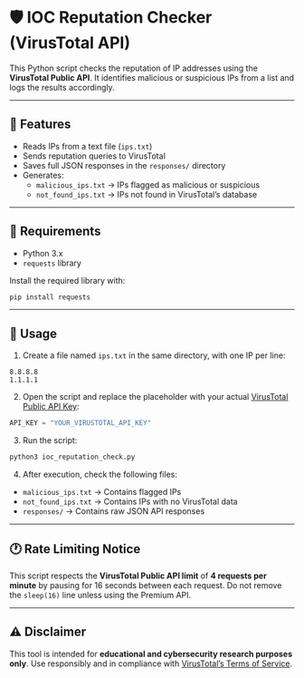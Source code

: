 # 🛡️ IOC Reputation Checker (VirusTotal API)

This Python script checks the reputation of IP addresses using the **VirusTotal Public API**. It identifies malicious or suspicious IPs from a list and logs the results accordingly.

---

## 📂 Features

- Reads IPs from a text file (`ips.txt`)
- Sends reputation queries to VirusTotal
- Saves full JSON responses in the `responses/` directory
- Generates:
  - `malicious_ips.txt` → IPs flagged as malicious or suspicious
  - `not_found_ips.txt` → IPs not found in VirusTotal’s database

---

## 🚀 Requirements

- Python 3.x
- `requests` library

Install the required library with:

```bash
pip install requests
```

---

## 🔧 Usage

1. Create a file named `ips.txt` in the same directory, with one IP per line:
```
8.8.8.8
1.1.1.1
```

2. Open the script and replace the placeholder with your actual [VirusTotal Public API Key](https://www.virustotal.com/gui/my-apikey):
```python
API_KEY = "YOUR_VIRUSTOTAL_API_KEY"
```

3. Run the script:
```bash
python3 ioc_reputation_check.py
```

4. After execution, check the following files:
- `malicious_ips.txt` → Contains flagged IPs
- `not_found_ips.txt` → Contains IPs with no VirusTotal data
- `responses/` → Contains raw JSON API responses

---

## 🕐 Rate Limiting Notice

This script respects the **VirusTotal Public API limit** of **4 requests per minute** by pausing for 16 seconds between each request. Do not remove the `sleep(16)` line unless using the Premium API.

---

## ⚠️ Disclaimer

This tool is intended for **educational and cybersecurity research purposes only**. Use responsibly and in compliance with [VirusTotal’s Terms of Service](https://support.virustotal.com/hc/en-us/articles/115002146809-Terms-of-Service).
